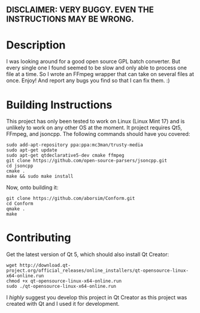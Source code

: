 ## DISCLAIMER: VERY BUGGY. EVEN THE INSTRUCTIONS MAY BE WRONG.

# Description
I was looking around for a good open source GPL batch converter. But every single one I found seemed to be slow and only able to process one file at a time. So I wrote an FFmpeg wrapper that can take on several files at once. Enjoy! And report any bugs you find so that I can fix them. :)

# Building Instructions
This project has only been tested to work on Linux (Linux Mint 17) and is unlikely to work on any other OS at the moment. It project requires Qt5, FFmpeg, and jsoncpp. The following commands should have you covered:
```
sudo add-apt-repository ppa:ppa:mc3man/trusty-media
sudo apt-get update
sudo apt-get qtdeclarative5-dev cmake ffmpeg
git clone https://github.com/open-source-parsers/jsoncpp.git
cd jsoncpp
cmake .
make && sudo make install
```
Now, onto building it:
```
git clone https://github.com/aborsim/Conform.git
cd Conform
qmake .
make
```

# Contributing
Get the latest version of Qt 5, which should also install Qt Creator:
```
wget http://download.qt-project.org/official_releases/online_installers/qt-opensource-linux-x64-online.run
chmod +x qt-opensource-linux-x64-online.run
sudo ./qt-opensource-linux-x64-online.run
```

I *highly* suggest you develop this project in Qt Creator as this project was created with Qt and I used it for development.




